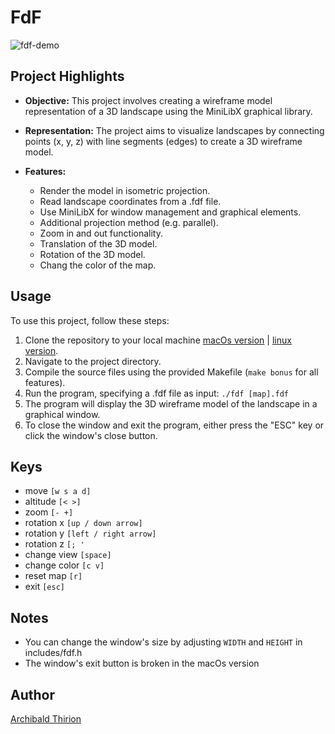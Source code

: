 # FdF 

![fdf-demo](https://github.com/Archips/FdF/blob/main/fdf_demo_hd.gif)

## Project Highlights

- **Objective:** This project involves creating a wireframe model representation of a 3D landscape using the MiniLibX graphical library.

- **Representation:** The project aims to visualize landscapes by connecting points (x, y, z) with line segments (edges) to create a 3D wireframe model.

- **Features:**
  - Render the model in isometric projection.
  - Read landscape coordinates from a .fdf file.
  - Use MiniLibX for window management and graphical elements.
  - Additional projection method (e.g. parallel).
  - Zoom in and out functionality.
  - Translation of the 3D model.
  - Rotation of the 3D model.
  - Chang the color of the map.

## Usage

To use this project, follow these steps:

1. Clone the repository to your local machine [macOs version](https://github.com/Archips/fdf_macos_42) | [linux version](https://github.com/Archips/fdf_linux_42).  
2. Navigate to the project directory.
4. Compile the source files using the provided Makefile (`make bonus` for all features).
5. Run the program, specifying a .fdf file as input:
   `./fdf [map].fdf`
6. The program will display the 3D wireframe model of the landscape in a graphical window.
7. To close the window and exit the program, either press the "ESC" key or click the window's close button.

## Keys  

  - move         `[w s a d]`
  - altitude     `[< >]`
  - zoom         `[- +]`
  - rotation x   `[up / down arrow]`
  - rotation y   `[left / right arrow]`
  - rotation z   `[; '`
  - change view  `[space]`
  - change color `[c v]`
  - reset map    `[r]`
  - exit         `[esc]`

## Notes

  - You can change the window's size by adjusting `WIDTH` and `HEIGHT` in includes/fdf.h
  - The window's exit button is broken in the macOs version 

## Author

[Archibald Thirion](https://github.com/Archips)




